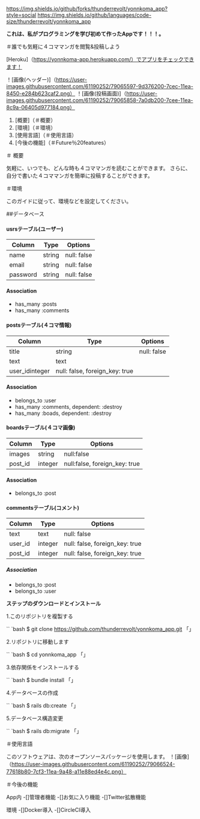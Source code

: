 
https://img.shields.io/github/forks/thunderrevolt/yonnkoma_app?style=social
https://img.shields.io/github/languages/code-size/thunderrevolt/yonnkoma_app

**これは、私がプログラミングを学び初めて作ったAppです！！！。**

＃誰でも気軽に４コママンガを閲覧&投稿しよう

[Heroku]（https://yonnkoma-app.herokuapp.com/）でアプリをチェックできます！

！[画像(ヘッダー)]（https://user-images.githubusercontent.com/61190252/79065597-9d376200-7cec-11ea-8450-e284b623caf2.png）
！[画像(投稿画面)]（https://user-images.githubusercontent.com/61190252/79065858-7a0db200-7cee-11ea-8c9a-06405d977184.png）

1. [概要]（＃概要）
1. [環境]（＃環境）
1. [使用言語]（＃使用言語）
1. [今後の機能]（＃Future％20features）


＃ 概要

気軽に、いつでも、どんな時も４コママンガを読むことができます。
さらに、自分で書いた４コママンガを簡単に投稿することができます。

＃環境

このガイドに従って、環境などを設定してください。

##データベース
#### usrsテーブル(ユーザー)
|Column|Type|Options|
|------|----|-------|
|name|string|null: false|
|email|string|null: false|
|password|string|null: false|
#### Association
- has_many :posts
- has_many :comments

#### postsテーブル(４コマ情報)
|Column|Type|Options|
|------|----|-------|
|title|string|null: false|
|text|text||
|user_idinteger|null: false, foreign_key: true|
#### Association
- belongs_to :user
- has_many :comments, dependent: :destroy
- has_many :boads, dependent: :destroy

#### boardsテーブル(４コマ画像)
|Column|Type|Options|
|------|----|-------|
|images|string|null:false|
|post_id|integer|null:false, foreign_key: true|
#### Association  
- belongs_to :post

#### commentsテーブル(コメント)
|Column|Type|Options|
|------|----|-------|
|text|text|null: false|
|user_id|integer|null: false, foreign_key: true|
|post_id|integer|null: false, foreign_key: true|
##### Association
- belongs_to :post
- belongs_to :user


**ステップのダウンロードとインストール**

1.このリポジトリを複製する

`` `bash
$ git clone https://github.com/thunderrevolt/yonnkoma_app.git
「」

2.リポジトリに移動します

`` `bash
$ cd yonnkoma_app
「」

3.依存関係をインストールする

`` `bash
$ bundle install
「」

4.データベースの作成

`` `bash
$ rails db:create
「」

5.データベース構造変更

`` `bash
$ rails db:migrate
「」

＃使用言語

このソフトウェアは、次のオープンソースパッケージを使用します。
！[画像]（https://user-images.githubusercontent.com/61190252/79066524-77618b80-7cf3-11ea-9a48-a11e88ed4e4c.png）

＃今後の機能

App内
-[]管理者機能
-[]お気に入り機能
-[]Twitter拡散機能

環境
-[]Docker導入
-[]CircleCI導入

